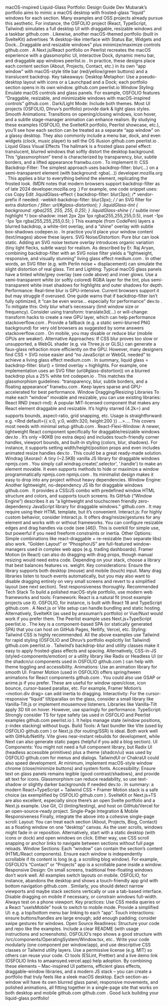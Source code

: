 macOS-inspired Liquid-Glass Portfolio: Design Guide
Dev Mubarak’s portfolio aims to mimic a macOS desktop with frosted-glass “liquid” windows for each section. Many examples and OSS projects already pursue this aesthetic. For instance, the OSFOLIO project (React, TypeScript, Tailwind) simulates a full desktop UI with draggable, resizable windows and a taskbar
github.com
. Likewise, another macOS-themed portfolio (built in SvelteKit) advertises “A desktop-like interface with Status Bar, Widgets and Dock…Draggable and resizable windows” plus minimize/maximize controls
github.com
. A Next.js/React portfolio on Peerlist recreates the macOS experience with a glassmorphic UI, interactive Dock, dynamic menu bar, and draggable app windows
peerlist.io
. In practice, these designs place each content section (About, Projects, Contact, etc.) in its own “app window” with macOS-style title bar (red/yellow/green buttons) and a translucent backdrop. Key takeaways:
Desktop Metaphor: Use a pseudo-desktop layout with icons or a Launchpad and a Dock; each portfolio section opens in its own window.
github.com
peerlist.io
Window Styling: Emulate macOS controls and glass panels. For example, OSFOLIO features “Draggable, resizable, and minimizable windows with macOS-inspired controls”
github.com
.
Dark/Light Mode: Include both themes. Most UI projects (OSFOLIO, Dhruv’s portfolio) provide dark & light glass styles.
Smooth Animations: Transitions on opening/closing windows, icon hover, and a subtle stage-manager animation can enhance realism.
By studying these examples (OSFOLIO, the SvelteKit portfolio, Peerlist showcase, etc.), you’ll see how each section can be treated as a separate “app window” on a glassy desktop. They also commonly include a menu bar, dock, and even widgets (clock, music player) to sell the OS illusion
github.com
peerlist.io
.
Liquid Glass Visual Effects
The hallmark is a frosted glass panel effect: translucent, blurred windows that softly distort the desktop background. This “glassmorphism” trend is characterized by transparency, blur, subtle borders, and a lifted appearance
franwbu.com
. To implement it:
CSS Backdrop-Filter: The simplest approach uses backdrop-filter: blur(...) on a semi-transparent element (with background: rgba(...))
developer.mozilla.org
. This applies a blur to everything behind the element, replicating the frosted look. (MDN notes that modern browsers support backdrop-filter as of late 2024
developer.mozilla.org
.) For example, one code snippet uses:
css
Copy
Edit
.liquidGlass-effect {
  backdrop-filter: blur(3px);
  /* vendor-prefix if needed: -webkit-backdrop-filter: blur(3px); */
  /* an SVG filter for extra distortion */
  filter: url(#glass-distortion);
}
.liquidGlass-tint {
  background: rgba(255, 255, 255, 0.25);
}
.liquidGlass-shine {
  /* subtle inner highlight */
  box-shadow: inset 2px 2px 1px rgba(255,255,255,0.5), inset -1px -1px 1px rgba(255,255,255,0.5);
}
This example (from CodePen) layers a blurred backdrop, a white-tint overlay, and a “shine” overlay with subtle box-shadows
codepen.io
. In practice you’d place your window content (text/images) above these layers.
SVG Noise/Distortion: Pure blur can look static. Adding an SVG noise texture overlay introduces organic variation (tiny light flecks, subtle warp) for realism. As described by Er. Raj Aryan, combining backdrop-filter with an SVG noise filter yields a “lightweight, responsive, and visually stunning” living glass effect
medium.com
. In other words, an SVG filter (e.g. with Perlin noise + displacement) can simulate the slight distortion of real glass.
Tint and Lighting: Typical macOS glass panels have a tinted white/grey overlay (see code above) and inner glows. Use a semi-transparent white (or softly colored) RGBA layer for the tint, plus semi-transparent white inset shadows for highlights and outer shadows for depth.
Performance: Real-time blur is GPU-intensive. Current browsers support it but may struggle if overused. One guide warns that if backdrop-filter isn’t fully optimized, it “can be even worse… especially for performance”
dev.to
. To mitigate this:
Only blur what’s necessary (limit window size or frequency).
Consider using transform: translate3d(...) or will-change: transform hacks to create a new GPU layer, which can help performance
stackoverflow.com
.
Provide a fallback (e.g. a static semi-blurred PNG background) for very old browsers as suggested by some answers
stackoverflow.com
.
On mobile, you may disable or reduce blur (mobile GPUs are weaker).
Alternative Approaches: If CSS blur proves too slow or unsupported, a WebGL shader (e.g. via Three.js or GLSL) can generate a faux-glass refraction more efficiently on the GPU. However, many designers find CSS + SVG noise easier and “no JavaScript or WebGL needed” to achieve a living glass effect
medium.com
.
In summary, liquid glass = backdrop-filter: blur() + tinted overlay + highlights. For example, one implementation uses an SVG filter (url(#glass-distortion)) on a blurred backdrop plus a 25% white tint
codepen.io
. This matches the glassmorphism guidelines: “transparency, blur, subtle borders, and a floating appearance”
franwbu.com
. Keep layers sparse and GPU-accelerated for best performance.
Window Dragging/Resizing Libraries
To make each “window” movable and resizable, you can use existing libraries:
React RND (react-rnd): A popular MIT-licensed component that makes any React element draggable and resizable. It’s highly starred (4.2k⭐) and supports bounds, aspect-ratio, grid snapping, etc. Usage is straightforward: e.g. <Rnd default={{ x:0, y:0, width:320, height:200 }} …>…</Rnd>. This covers most needs with minimal setup
github.com
.
React-Flexi-Window: A newer, lightweight React component specifically for draggable/resizable windows
dev.to
. It’s only ~90KB (no extra deps) and includes touch-friendly corner handles, viewport bounds, and built-in styling (colors, blur, shadows). For instance, it supports setting width/height/position props and even includes animated resize handles
dev.to
. This could be a great ready-made solution.
Windrag (Axorax): A tiny (~2.5KB) vanilla JS library for draggable windows
npmjs.com
. You simply call windrag.create('.selector', '.handle') to make an element movable. It even supports methods to hide or maximize a window programmatically
npmjs.com
npmjs.com
. Its minimalist design makes it easy to drop into any project without heavy dependencies.
Window Engine: Another lightweight, no-dependency JS lib for draggable windows
github.com
. It provides a CSS/JS combo with predefined window HTML structure and colors, and supports touch screens. Its GitHub (“Window Engine”) describes it as “a lightweight and touchscreen friendly zero-dependency JavaScript library for draggable windows.”
github.com
. It may require using their HTML template, but it’s convenient.
Interact.js: For highly custom behavior, consider Interact.js. It offers drag/resize/gestures for any element and works with or without frameworks. You can configure resizable edges and drag handles via code (see [46]). This is overkill for simple use, but powerful if you need freeform constraints or inertia.
Other Options: Simple combinations like react-draggable + re-resizable (two separate libs) also work. “Golden Layout” or “PhosphorJS” are full-featured window-managers used in complex web apps (e.g. trading dashboards). Framer Motion (in React) can also do dragging with drag props, though manual resizing would need extra code. Depending on your stack, choose a library that best balances features vs. weight.
Key considerations: Ensure the library supports both desktop (mouse) and mobile (touch) input. Many drag libraries listen to touch events automatically, but you may also want to disable dragging entirely on very small screens and revert to a simplified layout (see next section). Test responsiveness thoroughly.
Recommended Tech Stack
To build a polished macOS-style portfolio, use modern web frameworks and tools:
Framework: React is a natural fit (most example projects use it). OSFOLIO, for instance, is built with React 18 and TypeScript
github.com
. A Next.js or Vite setup can handle bundling and static hosting. Alternatively, SvelteKit (as used by ansxuman’s portfolio) or Vue/Nuxt would work if you prefer them. The Peerlist example uses Next.js+TypeScript
peerlist.io
. The key is a component-based SPA (or statically generated SPA) that you can host on GitHub Pages, Netlify, Vercel, etc.
Styling: Tailwind CSS is highly recommended. All the above examples use Tailwind for rapid styling (OSFOLIO and Dhruv’s portfolio explicitly list Tailwind)
github.com
peerlist.io
. Tailwind’s backdrop-blur and utility classes make it easy to apply frosted-glass effects and spacing. Alternatively, CSS-in-JS (styled-components/emotion) or a utility library like Radix or Headless UI (or the shadcn/ui components used in OSFOLIO
github.com
) can help with theme toggling and accessibility.
Animations: Use an animation library for smooth UI. Framer Motion (used in OSFOLIO) offers spring/tween animations for React components
github.com
. You could also use GSAP or anime.js if you prefer. These are useful for window open/close, icon bounce, cursor-based parallax, etc. For example, Framer Motion’s <motion.div drag> can add inertia to dragging.
Interactivity: For the cursor-responsive “liquid” tilt/parallax on the glass, consider a small library like Vanilla-Tilt.js or implement mousemove listeners. Libraries like Vanilla-Tilt apply 3D tilt on hover. However, use sparingly for performance.
TypeScript: Strongly consider TS for type safety (as used in OSFOLIO and Peerlist examples
github.com
peerlist.io
). It helps manage state (window positions, z-index stacking) without bugs.
Build Tools: A fast bundler like Vite (used by OSFOLIO
github.com
) or Next.js (for routing/SSR) is ideal. Both work well with GitHub/Netlify. Vite gives near-instant rebuilds for development, while Next can also generate static pages (helpful if you add a blog section).
UI Components: You might not need a full component library, but Radix UI (headless accessible primitives) plus a theme (shadcn/ui) was used by OSFOLIO
github.com
 for menus and dialogs. TailwindUI or ChakraUI could also speed development. At minimum, implement macOS-style window chrome (close/minimize buttons) and system fonts.
Accessibility: Ensure text on glass panels remains legible (good contrast/shadows), and provide alt text for icons. Glassmorphism can reduce readability, so use text-shadow or slightly darker backgrounds if needed
dev.to
.
In summary: a modern React+TypeScript + Tailwind CSS + Framer Motion stack is a safe choice (as exemplified by OSFOLIO
github.com
). SvelteKit or Next.js+TS are also excellent, especially since there’s an open Svelte portfolio and a Next.js example. Use Git, CI (linting/testing), and host on GitHub/Vercel for an open-source-ready project.
Single-Page Integration & Mobile Responsiveness
Finally, integrate the above into a cohesive single-page scroll:
Layout: You can treat each section (About, Projects, Blog, Contact) as a floating window on one “desktop” canvas. As the user scrolls, windows might fade in or reposition. Alternatively, start with a static desktop (with icons or dock) and open windows on click. Either way, use CSS scroll snapping or anchor links to navigate between sections without full page reloads.
Window Sections: Each “window” can contain the section’s content (HTML/React components). Ensure each window is independently scrollable if its content is long (e.g. a scrolling blog window). For example, OSFOLIO’s “Contact” or “Projects” app is a scrollable pane inside a window.
Responsive Design: On small screens, traditional free-floating windows don’t work well. All examples switch layouts on mobile. OSFOLIO, for instance, abandons the desktop and shows a touch-friendly app grid with bottom navigation
github.com
. Similarly, you should detect narrow viewports and maybe stack sections vertically or use a tab-based interface. Disable dragging on mobile if necessary, or constrain windows full-width. Always test on a phone viewport. Key practices:
Use CSS media queries or a React “useIsMobile” hook to switch to mobile mode.
Provide a simplified UI: e.g. a top/bottom menu bar linking to each “app”.
Touch interactions: ensure buttons/handles are large enough; add enough padding; consider swipe gestures for windows.
Open Source Readiness: Structure your code and repo like the examples. Include a clear README (with usage instructions and screenshots). OSFOLIO’s repo shows a good structure with /src/components/OperatingSystem/Window.tsx, etc.. Write your code modularly (one component per window/app), and use descriptive CSS classes or Tailwind utility layers. Use a permissive license (e.g. MIT) so others can reuse your code. CI tools (ESLint, Prettier) and a live demo link (OSFOLIO links to amaansyed.vercel.app) help adoption.
By combining these elements – Mac-inspired UI patterns, efficient glass effects, draggable-window libraries, and a modern JS stack – you can create a portfolio that truly feels like a sleek macOS desktop. Each section-as-window will have its own blurred glass panel, responsive movements, and polished animations, all fitting together in a single-page site that works on both desktop and mobile
github.com
github.com
. Good luck building your liquid-glass portfolio!